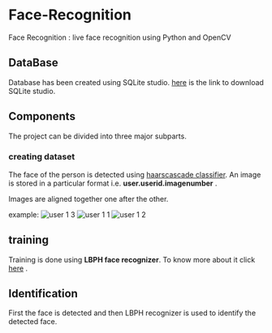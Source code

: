 # Face-Recognition
Face Recognition : live face recognition using Python and OpenCV 
## DataBase
Database has been created using SQLite studio.
[here](https://sqlitestudio.pl/index.rvt?act=download) is the link to download SQLite studio.

## Components
The project can be divided into three major subparts.

### creating dataset
The face of the person is detected using [haarscascade classifier](https://docs.opencv.org/3.4.3/d7/d8b/tutorial_py_face_detection.html).
An image is stored in a particular format i.e.  **user.userid.imagenumber** .

Images are aligned together one after the other.

example: ![user 1 3](https://user-images.githubusercontent.com/35431962/46495322-bb3c2080-c832-11e8-9953-57478ea9779c.jpg) ![user 1 1](https://user-images.githubusercontent.com/35431962/46497648-cc882b80-c838-11e8-9f8c-f19ece658f98.jpg) ![user 1 2](https://user-images.githubusercontent.com/35431962/46497671-dd38a180-c838-11e8-8db9-92ecfd71f4e9.jpg)

## training
Training is done using **LBPH face recognizer**.
To know more about it click [here](https://towardsdatascience.com/face-recognition-how-lbph-works-90ec258c3d6b) .

## Identification
First the face is detected and then LBPH recognizer is used to identify the detected face.
